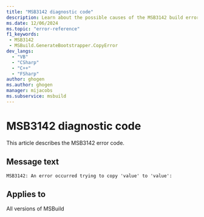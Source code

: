 ```yaml
---
title: "MSB3142 diagnostic code"
description: Learn about the possible causes of the MSB3142 build error, and get troubleshooting tips.
ms.date: 12/06/2024
ms.topic: "error-reference"
f1_keywords:
 - MSB3142
 - MSBuild.GenerateBootstrapper.CopyError
dev_langs:
  - "VB"
  - "CSharp"
  - "C++"
  - "FSharp"
author: ghogen
ms.author: ghogen
manager: mijacobs
ms.subservice: msbuild
---
```


# MSB3142 diagnostic code

<!-- :::ErrorDefinitionDescription::: -->
<!-- :::editable-content name="introDescription"::: -->
This article describes the MSB3142 error code.
<!-- :::editable-content-end::: -->

## Message text

`MSB3142: An error occurred trying to copy 'value' to 'value':`

<!-- :::editable-content name="postOutputDescription"::: -->
<!--
{StrBegin="MSB3142: "}
-->
<!-- :::editable-content-end::: -->
<!-- :::ErrorDefinitionDescription-end::: -->

## Applies to

All versions of MSBuild
